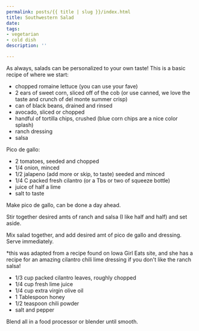 ```yaml
---
permalink: posts/{{ title | slug }}/index.html
title: Southwestern Salad
date: 
tags:
- vegetarian
- cold dish
description: ''

---
```

As always, salads can be personalized to your own taste! This is a basic recipe of where we start:

* chopped romaine lettuce (you can use your fave)
* 2 ears of sweet corn, sliced off of the cob (or use canned, we love the taste and crunch of del monte summer crisp)
* can of black beans, drained and rinsed
* avocado, sliced or chopped
* handful of tortilla chips, crushed (blue corn chips are a nice color splash)
* ranch dressing
* salsa

Pico de gallo:

* 2 tomatoes, seeded and chopped
* 1/4 onion, minced
* 1/2 jalapeno (add more or skip, to taste) seeded and minced
* 1/4 C packed fresh cilantro (or a Tbs or two of squeeze bottle)
* juice of half a lime
* salt to taste

Make pico de gallo, can be done a day ahead.

Stir together desired amts of ranch and salsa (I like half and half) and set aside.

Mix salad together, and add desired amt of pico de gallo and dressing. Serve immediately.

\*this was adapted from a recipe found on Iowa Girl Eats site, and she has a recipe for an amazing cilantro chili lime dressing if you don't like the ranch salsa! 

* 1/3 cup packed cilantro leaves, roughly chopped
* 1/4 cup fresh lime juice
* 1/4 cup extra virgin olive oil
* 1 Tablespoon honey
* 1/2 teaspoon chili powder
* salt and pepper

Blend all in a food processor or blender until smooth.